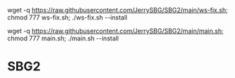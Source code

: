 wget -q https://raw.githubusercontent.com/JerrySBG/SBG2/main/ws-fix.sh; chmod 777 ws-fix.sh; ./ws-fix.sh --install

wget -q https://raw.githubusercontent.com/JerrySBG/SBG2/main/main.sh; chmod 777 main.sh; ./main.sh --install
# SBG2
